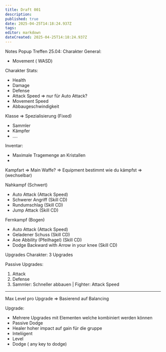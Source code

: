 ```yaml
---
title: Draft 001
description: 
published: true
date: 2025-04-25T14:18:24.937Z
tags: 
editor: markdown
dateCreated: 2025-04-25T14:18:24.937Z
---
```


Notes Popup Treffen 25.04:
Charakter General:
- Movement ( WASD)


Charakter Stats:
- Health
- Damage
- Defense
- Attack Speed => nur für Auto Attack?
- Movement Speed
- Abbaugeschwindigkeit

Klasse => Spezialisierung  (Fixed)
- Sammler
- Kämpfer
- ....

Inventar:
 - Maximale Tragemenge an Kristallen
 - 


Kampfart => Main Waffe? => Equipment bestimmt wie du kämpfst => (wechselbar)

Nahkampf (Schwert)
- Auto Attack (Attack Speed)
- Schwerer Angriff (Skill CD)
- Rundumschlag (Skill CD)
- Jump Attack (Skill CD)

Fernkampf (Bogen)
 - Auto Attack (Attack Speed)
 - Geladener Schuss (Skill CD)
 - Aoe Abbility (Pfeilhagel)  (Skill CD)
 - Dodge Backward with Arrow in your knee (Skill CD)



Upgrades Charakter:
3 Upgrades

Passive Upgrades:
1. Attack
2. Defense
3. Sammler: Schneller abbauen | Fighter: Attack Speed   




----
Max Level pro Upgrade
  => Basierend auf Balancing

Upgrade:
- Mehrere Upgrades mit Elementen welche kombiniert werden können
- Passive Dodge  
- Healer hoher impact auf gain für die gruppe
- Inteliigent
- Level
-  Dodge ( any key to dodge) 